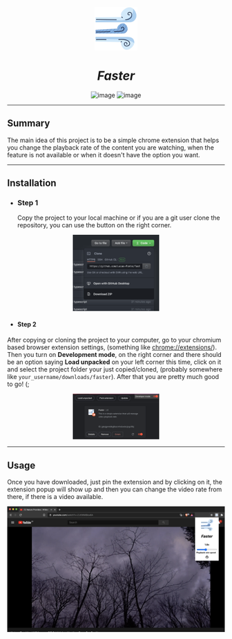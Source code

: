 <p align="center">
<img src="dist/assets/faster_logo.png" alt="logo" width="100px">

<h1 align="center"><i>Faster</i></h1>

</p>

<p align="center">
<img src="https://img.shields.io/badge/Code-Javascript-informational?style=flat&logo=javascript&logoColor=white&color=2bbc8a" alt="image" />
<img src="https://img.shields.io/badge/chrome web store-Chrome-informational?style=flat&logo=chrome&logoColor=white&color=2bbc8a" alt="image" />

</p>

---

## Summary

The main idea of this project is to be a simple chrome extension that helps you change the playback rate of the content you are watching, when the feature is not available or when it doesn't have the option you want.

---

## Installation

- ### Step 1

  Copy the project to your local machine or if you are a git user clone the repository, you can use the button on the right corner.

<p align="center">
<img src="dist/assets/download_example.png" alt="download_example" width="200px">
</p>

- #### Step 2

After copying or cloning the project to your computer, go to your chromium based browser extension settings, (something like <a href="chrome://extensions/">chrome://extensions/</a>).
Then you turn on **Development mode**, on the right corner and there should be an option saying **Load unpacked** on your left corner this time, click on it and select the project folder your just copied/cloned, (probably somewhere like `your_username/downloads/faster`).
After that you are pretty much good to go! (;

<p align="center">
  <img src="dist/assets/completed_example.png" alt="completed_example" width="200px">
</p>

---

## Usage

Once you have downloaded, just pin the extension and by clicking on it, the extension popup will show up and then you can change the video rate from there, if there is a video available.

<p align="center">
<img src="dist/assets/usage_example.png" alt="usage_example" width="600px">
</p>
